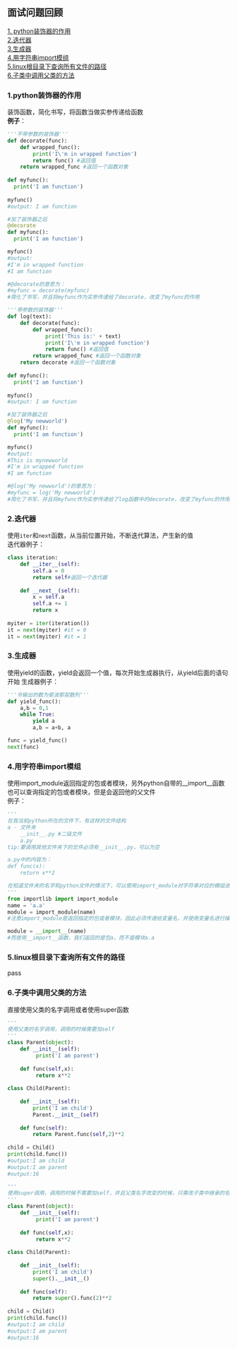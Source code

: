 
## 面试问题回顾
[1. python装饰器的作用](#1python装饰器的作用)  
[2.迭代器](#2迭代器)  
[3.生成器](#3生成器)  
[4.用字符串import模组](#4用字符串import模组)  
[5.linux根目录下查询所有文件的路径](#5linux根目录下查询所有文件的路径)  
[6.子类中调用父类的方法](#6子类中调用父类的方法)
### 1.python装饰器的作用
装饰函数，简化书写，将函数当做实参传递给函数  
**例子**：
```python
'''不带参数的装饰器'''
def decorate(func):
    def wrapped_func():
        print('I\'m in wrapped function')
        return func() #返回值
    return wrapped_func #返回一个函数对象
    
def myfunc():
  print('I am function')
  
myfunc()
#output: I am function

#加了装饰器之后
@decorate
def myfunc():
  print('I am function')

myfunc()
#output:
#I'm in wrapped function
#I am function

#@decorate的意思为：
#myfunc = decorate(myfunc)
#简化了书写，并且将myfunc作为实参传递给了decorate，改变了myfunc的作用
```
```python
'''带参数的装饰器'''
def log(text):
    def decorate(func):
        def wrapped_func():
            print('This is:' + text)
            print('I\'m in wrapped function')
            return func() #返回值
        return wrapped_func #返回一个函数对象
    return decorate #返回一个函数对象
    
def myfunc():
  print('I am function')
  
myfunc()
#output: I am function

#加了装饰器之后
@log('My newworld')
def myfunc():
  print('I am function')

myfunc()
#output:
#This is mynewworld
#I'm in wrapped function
#I am function

#@log('My newworld')的意思为：
#myfunc = log('My newworld')
#简化了书写，并且将myfunc作为实参传递给了log函数中的decorate，改变了myfunc的作用
```

### 2.迭代器
使用`iter`和`next`函数，从当前位置开始，不断迭代算法，产生新的值  
迭代器例子：
```python
class iteration:
	def __iter__(self):
		self.a = 0
		return self#返回一个迭代器
		
	def __next__(self):
		x = self.a
		self.a += 1
		return x
		
myiter = iter(iteration())
it = next(myiter) #it = 0
it = next(myiter) #it = 1
```
### 3.生成器
使用yield的函数，yield会返回一个值，每次开始生成器执行，从yield后面的语句开始
生成器例子：
```python
'''令输出的数为斐波那契数列'''
def yield_func():
	a,b = 0,1
	while True:
		yield a
		a,b = a+b, a

func = yield_func()
next(func)
```
### 4.用字符串import模组
使用import_module返回指定的包或者模块，另外python自带的__import__函数也可以查询指定的包或者模块，但是会返回他的父文件  
例子：
```python
'''
在我当前python所在的文件下，有这样的文件结构
a - 文件夹
	__init__.py #二级文件
	a.py
tip:要调用其他文件夹下的文件必须有__init__.py，可以为空

a.py中的内容为：
def func(x):
	return x**2

在知道文件夹的名字和python文件的情况下，可以使用import_module对字符串对应的模组进行调用，方法如下
'''
from importlib import import_module
name = 'a.a'
module = import_module(name)
#注意import_module是返回指定的包或者模块，因此必须传递给变量名，并使用变量名进行操作

module = __import__(name)
#而使用__import__函数，我们返回的是包a，而不是模块a.a
```
### 5.linux根目录下查询所有文件的路径
pass
### 6.子类中调用父类的方法
直接使用父类的名字调用或者使用super函数
```python
'''
使用父类的名字调用，调用的时候需要加self
'''
class Parent(object):
 	def __init__(self):
         print('I am parent')
 	
 	def func(self,x):
         return x**2
    
class Child(Parent):
    
    def __init__(self):
        print('I am child')
        Parent.__init__(self)
    
    def func(self):
        return Parent.func(self,2)**2
    
child = Child()
print(child.func())
#output:I am child
#output:I am parent
#output:16
```
```python
'''
使用super调用，调用的时候不需要加self，并且父类名字改变的时候，只需改子类中继承的名字
'''
class Parent(object):
 	def __init__(self):
         print('I am parent')
 	
 	def func(self,x):
         return x**2
    
class Child(Parent):
    
    def __init__(self):
        print('I am child')
        super().__init__()
    
    def func(self):
        return super().func(2)**2
    
child = Child()
print(child.func())
#output:I am child
#output:I am parent
#output:16
```
